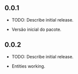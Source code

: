 ## 0.0.1

* TODO: Describe initial release.
- Versão inicial do pacote.

## 0.0.2

* TODO: Describe initial release.
- Entities working.